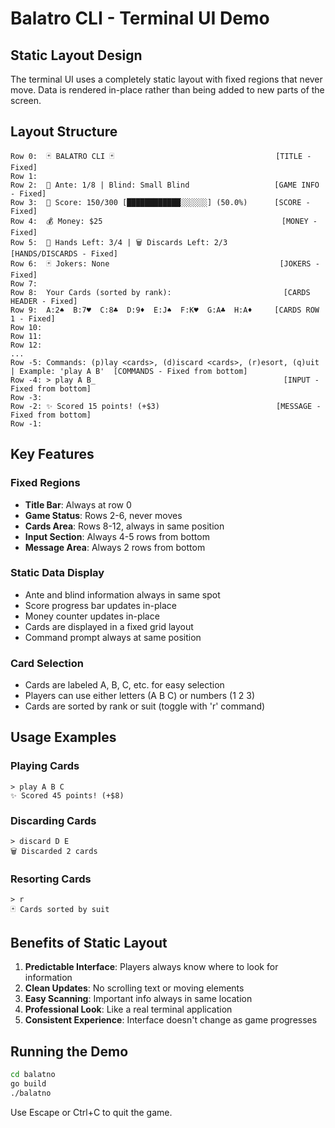 # Balatro CLI - Terminal UI Demo

## Static Layout Design

The terminal UI uses a completely static layout with fixed regions that never move. Data is rendered in-place rather than being added to new parts of the screen.

## Layout Structure

```
Row 0:  🃏 BALATRO CLI 🃏                                    [TITLE - Fixed]
Row 1:  
Row 2:  🔸 Ante: 1/8 | Blind: Small Blind                   [GAME INFO - Fixed]
Row 3:  🎯 Score: 150/300 [████████████░░░░░░] (50.0%)      [SCORE - Fixed]
Row 4:  💰 Money: $25                                        [MONEY - Fixed]
Row 5:  🎴 Hands Left: 3/4 | 🗑️ Discards Left: 2/3         [HANDS/DISCARDS - Fixed]
Row 6:  🃏 Jokers: None                                      [JOKERS - Fixed]
Row 7:  
Row 8:  Your Cards (sorted by rank):                         [CARDS HEADER - Fixed]
Row 9:  A:2♠  B:7♥  C:8♣  D:9♦  E:J♠  F:K♥  G:A♣  H:A♦     [CARDS ROW 1 - Fixed]
Row 10: 
Row 11: 
Row 12: 
...
Row -5: Commands: (p)lay <cards>, (d)iscard <cards>, (r)esort, (q)uit | Example: 'play A B'  [COMMANDS - Fixed from bottom]
Row -4: > play A B_                                          [INPUT - Fixed from bottom]
Row -3: 
Row -2: ✨ Scored 15 points! (+$3)                          [MESSAGE - Fixed from bottom]
Row -1: 
```

## Key Features

### Fixed Regions
- **Title Bar**: Always at row 0
- **Game Status**: Rows 2-6, never moves
- **Cards Area**: Rows 8-12, always in same position
- **Input Section**: Always 4-5 rows from bottom
- **Message Area**: Always 2 rows from bottom

### Static Data Display
- Ante and blind information always in same spot
- Score progress bar updates in-place
- Money counter updates in-place
- Cards are displayed in a fixed grid layout
- Command prompt always at same position

### Card Selection
- Cards are labeled A, B, C, etc. for easy selection
- Players can use either letters (A B C) or numbers (1 2 3)
- Cards are sorted by rank or suit (toggle with 'r' command)

## Usage Examples

### Playing Cards
```
> play A B C
✨ Scored 45 points! (+$8)
```

### Discarding Cards
```
> discard D E
🗑️ Discarded 2 cards
```

### Resorting Cards
```
> r
🃏 Cards sorted by suit
```

## Benefits of Static Layout

1. **Predictable Interface**: Players always know where to look for information
2. **Clean Updates**: No scrolling text or moving elements
3. **Easy Scanning**: Important info always in same location
4. **Professional Look**: Like a real terminal application
5. **Consistent Experience**: Interface doesn't change as game progresses

## Running the Demo

```bash
cd balatno
go build
./balatno
```

Use Escape or Ctrl+C to quit the game.